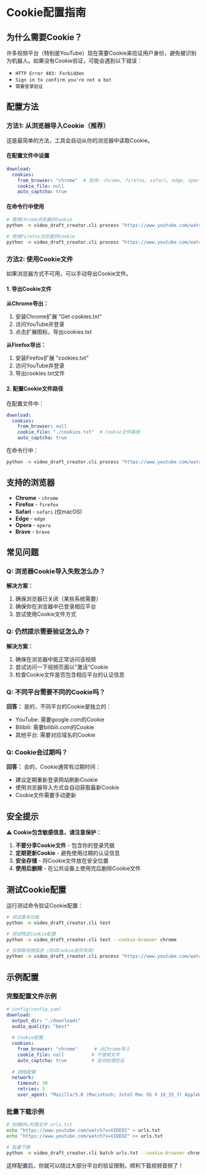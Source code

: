 # Cookie配置指南

## 为什么需要Cookie？

许多视频平台（特别是YouTube）现在需要Cookie来验证用户身份，避免被识别为机器人。如果没有Cookie验证，可能会遇到以下错误：

- `HTTP Error 403: Forbidden`
- `Sign in to confirm you're not a bot`
- `需要登录验证`

## 配置方法

### 方法1: 从浏览器导入Cookie（推荐）

这是最简单的方法，工具会自动从你的浏览器中读取Cookie。

#### 在配置文件中设置
```yaml
download:
  cookies:
    from_browser: "chrome"  # 支持: chrome, firefox, safari, edge, opera, brave
    cookie_file: null
    auto_captcha: true
```

#### 在命令行中使用
```bash
# 使用Chrome浏览器的Cookie
python -m video_draft_creator.cli process "https://www.youtube.com/watch?v=VIDEO_ID" --cookie-browser chrome

# 使用Firefox浏览器的Cookie
python -m video_draft_creator.cli process "https://www.youtube.com/watch?v=VIDEO_ID" --cookie-browser firefox
```

### 方法2: 使用Cookie文件

如果浏览器方式不可用，可以手动导出Cookie文件。

#### 1. 导出Cookie文件

**从Chrome导出：**
1. 安装Chrome扩展 "Get cookies.txt"
2. 访问YouTube并登录
3. 点击扩展图标，导出cookies.txt

**从Firefox导出：**
1. 安装Firefox扩展 "cookies.txt"
2. 访问YouTube并登录
3. 导出cookies.txt文件

#### 2. 配置Cookie文件路径

在配置文件中：
```yaml
download:
  cookies:
    from_browser: null
    cookie_file: "./cookies.txt"  # Cookie文件路径
    auto_captcha: true
```

在命令行中：
```bash
python -m video_draft_creator.cli process "https://www.youtube.com/watch?v=VIDEO_ID" --cookie-file "./cookies.txt"
```

## 支持的浏览器

- **Chrome** - `chrome`
- **Firefox** - `firefox` 
- **Safari** - `safari` (仅macOS)
- **Edge** - `edge`
- **Opera** - `opera`
- **Brave** - `brave`

## 常见问题

### Q: 浏览器Cookie导入失败怎么办？

**解决方案：**
1. 确保浏览器已关闭（某些系统需要）
2. 确保你在浏览器中已登录相应平台
3. 尝试使用Cookie文件方式

### Q: 仍然提示需要验证怎么办？

**解决方案：**
1. 确保在浏览器中能正常访问该视频
2. 尝试访问一下视频页面以"激活"Cookie
3. 检查Cookie文件是否包含相应平台的认证信息

### Q: 不同平台需要不同的Cookie吗？

**回答：** 是的，不同平台的Cookie是独立的：
- YouTube: 需要google.com的Cookie
- Bilibili: 需要bilibili.com的Cookie
- 其他平台: 需要对应域名的Cookie

### Q: Cookie会过期吗？

**回答：** 会的，Cookie通常有过期时间：
- 建议定期重新登录网站刷新Cookie
- 使用浏览器导入方式会自动获取最新Cookie
- Cookie文件需要手动更新

## 安全提示

⚠️ **Cookie包含敏感信息，请注意保护：**

1. **不要分享Cookie文件** - 包含你的登录凭据
2. **定期更新Cookie** - 避免使用过期的认证信息
3. **安全存储** - 将Cookie文件放在安全位置
4. **使用后删除** - 在公共设备上使用完后删除Cookie文件

## 测试Cookie配置

运行测试命令验证Cookie配置：

```bash
# 测试基本功能
python -m video_draft_creator.cli test

# 测试特定Cookie配置
python -m video_draft_creator.cli test --cookie-browser chrome

# 仅获取视频信息（测试Cookie是否有效）
python -m video_draft_creator.cli process "https://www.youtube.com/watch?v=dQw4w9WgXcQ" --info-only --cookie-browser chrome
```

## 示例配置

### 完整配置文件示例
```yaml
# config/config.yaml
download:
  output_dir: "./downloads"
  audio_quality: "best"
  
  # Cookie配置
  cookies:
    from_browser: "chrome"      # 从Chrome导入
    cookie_file: null          # 不使用文件
    auto_captcha: true         # 自动处理验证
  
  # 网络配置
  network:
    timeout: 30
    retries: 3
    user_agent: "Mozilla/5.0 (Macintosh; Intel Mac OS X 10_15_7) AppleWebKit/537.36"
```

### 批量下载示例
```bash
# 创建URL列表文件 urls.txt
echo "https://www.youtube.com/watch?v=VIDEO1" > urls.txt
echo "https://www.youtube.com/watch?v=VIDEO2" >> urls.txt

# 批量下载
python -m video_draft_creator.cli batch urls.txt --cookie-browser chrome
```

这样配置后，你就可以绕过大部分平台的验证限制，顺利下载视频音频了！ 